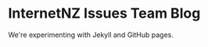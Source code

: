 InternetNZ Issues Team Blog
===========================

We're experimenting with Jekyll and GitHub pages.


